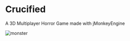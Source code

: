 # Crucified
A 3D Multiplayer Horror Game made with jMonkeyEngine

![monster](https://cdn.discordapp.com/attachments/235131659421351936/422124035657170944/Jdk1.8.0_162_Screenshot_2018.03.10_-_19.42.18.61.png)
